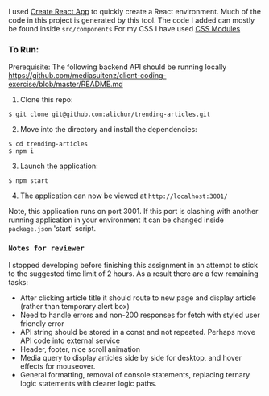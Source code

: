 I used [Create React App](https://github.com/facebook/create-react-app) to quickly create a React environment.
Much of the code in this project is generated by this tool. The code I added can mostly be found inside `src/components`
For my CSS I have used [CSS Modules](https://github.com/css-modules/css-modules)


### To Run:

Prerequisite: The following backend API should be running locally https://github.com/mediasuitenz/client-coding-exercise/blob/master/README.md

1. Clone this repo: 
```
$ git clone git@github.com:alichur/trending-articles.git
```
2. Move into the directory and install the dependencies:
```
$ cd trending-articles
$ npm i
```
3. Launch the application:
```
$ npm start
```

4. The application can now be viewed at `http://localhost:3001/`

Note, this application runs on port 3001. If this port is clashing with another running application in your environment it can be changed inside `package.json` 'start' script.


### `Notes for reviewer`

I stopped developing before finishing this assignment in an attempt to stick to the suggested time limit of 2 hours.
As a result there are a few remaining tasks:

- After clicking article title it should route to new page and display article (rather than temporary alert box)
- Need to handle errors and non-200 responses for fetch with styled user friendly error
- API string should be stored in a const and not repeated. Perhaps move API code into external service
- Header, footer, nice scroll animation 
- Media query to display articles side by side for desktop, and hover effects for mouseover. 
- General formatting, removal of console statements, replacing ternary logic statements with clearer logic paths.







